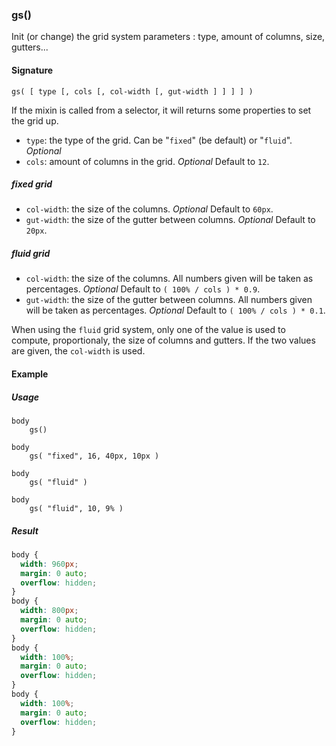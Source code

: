 ### gs()

Init (or change) the grid system parameters : type, amount of columns, size, gutters...

#### Signature

`gs( [ type [, cols [, col-width [, gut-width ] ] ] ] )`

If the mixin is called from a selector, it will returns some properties to set the grid up.

* `type`: the type of the grid. Can be "`fixed`" (be default) or "`fluid`". *Optional*
* `cols`: amount of columns in the grid. *Optional* Default to `12`.

##### fixed grid

* `col-width`: the size of the columns. *Optional* Default to `60px`.
* `gut-width`: the size of the gutter between columns. *Optional* Default to `20px`.

##### fluid grid

* `col-width`: the size of the columns. All numbers given will be taken as percentages. *Optional* Default to `( 100% / cols ) * 0.9`.
* `gut-width`: the size of the gutter between columns. All numbers given will be taken as percentages. *Optional* Default to `( 100% / cols ) * 0.1`.

When using the `fluid` grid system, only one of the value is used to compute, proportionaly, the size of columns and gutters. If the two values are given, the `col-width` is used.

#### Example

##### Usage

```stylus
body
    gs()

body
    gs( "fixed", 16, 40px, 10px )

body
    gs( "fluid" )

body
    gs( "fluid", 10, 9% )
```

##### Result

```css
body {
  width: 960px;
  margin: 0 auto;
  overflow: hidden;
}
body {
  width: 800px;
  margin: 0 auto;
  overflow: hidden;
}
body {
  width: 100%;
  margin: 0 auto;
  overflow: hidden;
}
body {
  width: 100%;
  margin: 0 auto;
  overflow: hidden;
}
```
